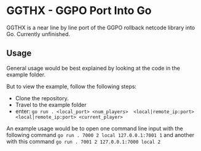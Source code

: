 # GGTHX - GGPO Port Into Go
GGTHX is a near line by line port of the GGPO rollback netcode library into Go. Currently unfinished. 

## Usage 
General usage would be best explained by looking at the code in the example folder.

But to view the example, follow the following steps: 

- Clone the repository. 
- Travel to the example folder 
- enter:
    `go run . <local_port> <num_players>  <local|remote_ip:port> <local|remote_ip:port> <current_player>`

An example usage would be to open one command line input with the following command 
`go run . 7000 2 local 127.0.0.1:7001 1`
and another with this command 
`go run . 7001 2 127.0.0.1:7000 local 2`

